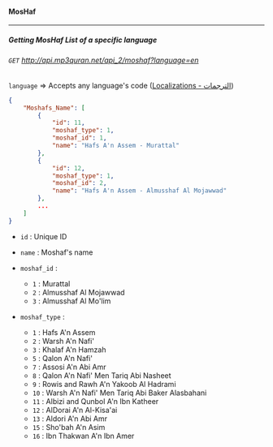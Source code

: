 #### MosHaf
-------------------------

##### Getting MosHaf List of a specific language
###### `GET` http://api.mp3quran.net/api_2/moshaf?language=en

`language` 	=> Accepts any language's code (<a href="../docs/localization.md" target="_blank">Localizations - الترجمات</a>)



```json
{
	"Moshafs_Name": [
		{
			"id": 11,
			"moshaf_type": 1,
			"moshaf_id": 1,
			"name": "Hafs A'n Assem - Murattal"
		},
		{
			"id": 12,
			"moshaf_type": 1,
			"moshaf_id": 2,
			"name": "Hafs A'n Assem - Almusshaf Al Mojawwad"
		},
		...
	]
}
```



- `id` : Unique ID

  

- `name` : Moshaf's name

  

- `moshaf_id` :
	- `1` : Murattal
	- `2` : Almusshaf Al Mojawwad
	- `3` : Almusshaf Al Mo'lim
	
	  
	
- `moshaf_type` : 
	- `1`   : Hafs A'n Assem
	- `2`   : Warsh A'n Nafi'
	- `3`   : Khalaf A'n Hamzah
	- `5`   : Qalon A'n Nafi'
	- `7`   : Assosi A'n Abi Amr
	- `8`   : Qalon A'n Nafi' Men Tariq Abi Nasheet
	- `9`   : Rowis and Rawh A'n Yakoob Al Hadrami
	- `10` : Warsh A'n Nafi' Men  Tariq Abi Baker Alasbahani
	- `11` : Albizi and Qunbol A'n Ibn Katheer
	- `12` : AlDorai A'n Al-Kisa'ai
	- `13` : Aldori A'n Abi Amr
	- `15` : Sho'bah A'n Asim
	- `16` : Ibn Thakwan A'n Ibn Amer